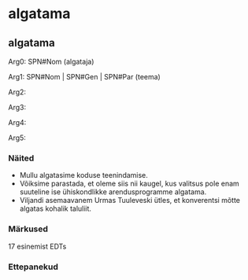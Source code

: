 # algatama

## algatama

Arg0: SPN#Nom (algataja)

Arg1: SPN#Nom | SPN#Gen | SPN#Par (teema)

Arg2: 

Arg3: 

Arg4:

Arg5:

### Näited 

* Mullu algatasime koduse teenindamise.
* Võiksime parastada, et oleme siis nii kaugel, kus valitsus pole enam suuteline ise ühiskondlikke arendusprogramme algatama.
* Viljandi asemaavanem Urmas Tuuleveski ütles, et konverentsi mõtte algatas kohalik taluliit.

### Märkused

17 esinemist EDTs

### Ettepanekud

